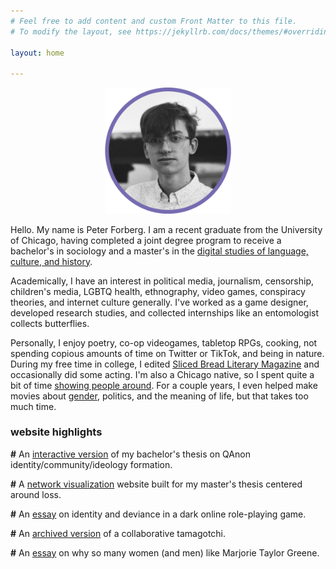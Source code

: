 ```yaml
---
# Feel free to add content and custom Front Matter to this file.
# To modify the layout, see https://jekyllrb.com/docs/themes/#overriding-theme-defaults

layout: home

---
```


<p align="center" title="it's me but i am a picture now">
   <img src="peter.png" width="40%" />
</p>

Hello. My name is Peter Forberg. I am a recent graduate from the University of Chicago, having completed a joint degree program to receive a bachelor's in sociology and a master's in the [digital studies of language, culture, and history](http://collegecatalog.uchicago.edu/thecollege/jointdegreedigs/ "in case you're wondering what the heck that is").

Academically, I have an interest in political media, journalism, censorship, children's media, LGBTQ health, ethnography, video games, conspiracy theories, and internet culture generally. I've worked as a game designer, developed research studies, and collected internships like an entomologist collects butterflies.

Personally, I enjoy poetry, co-op videogames, tabletop RPGs, cooking, not spending copious amounts of time on Twitter or TikTok, and being in nature. During my free time in college, I edited [Sliced Bread Literary Magazine](https://slicedbreadmag.com/) and occasionally did some acting. I'm also a Chicago native, so I spent quite a bit of time [showing people around](https://www.google.com/maps/d/viewer?mid=1i1fDGnCdE924_6PQjSPl2Crw0VIxDsM-&usp=sharing "this links to a map of places i like to go please don't look for me there"). For a couple years, I even helped make movies about [gender](https://vimeo.com/245565745), politics, and the meaning of life, but that takes too much time.

### website highlights

**\#** An [interactive version](https://qquiz.peterforberg.com) of my bachelor's thesis on QAnon identity/community/ideology formation.

**\#** A [network visualization](https://loss.peterforberg.com) website built for my master's thesis centered around loss.

**\#** An [essay](https://peterforberg.com/my-work/garrys-mod/) on identity and deviance in a dark online role-playing game.

**\#** An [archived version](https://mother1000s.peterforberg.com/) of a collaborative tamagotchi.

**\#** An [essay](https://peterforberg.com/my-work/parasocial-qanon/) on why so many women (and men) like Marjorie Taylor Greene.